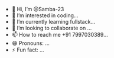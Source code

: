 - 👋 Hi, I’m @Samba-23
- 👀 I’m interested in coding...
- 🌱 I’m currently learning fullstack...
- 💞️ I’m looking to collaborate on ...
- 📫 How to reach me +91 7997030389...
- 😄 Pronouns: ...
- ⚡ Fun fact: ...

<!---
Samba-23/Samba-23 is a ✨ special ✨ repository because its `README.md` (this file) appears on your GitHub profile.
You can click the Preview link to take a look at your changes.
--->
